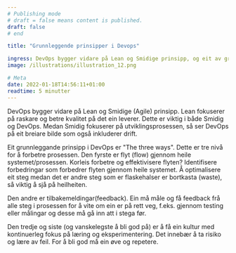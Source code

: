 ```yaml
---
# Publishing mode
# draft = false means content is published. 
draft: false
# end

title: "Grunnleggende prinsipper i Devops"

ingress: DevOps bygger vidare på Lean og Smidige prinsipp, og eit av grunnprinsippa er "The Three Ways of DevOps"
image: /illustrations/illustration_12.png

# Meta
date: 2022-01-18T14:56:11+01:00
readtime: 5 minutter
---
```


DevOps bygger vidare på Lean og Smidige (Agile) prinsipp. Lean fokuserer på raskare og betre kvalitet på det ein leverer. Dette er viktig i både Smidig og DevOps. Medan Smidig fokuserer på utviklingsprosessen, så ser DevOps på eit breiare bilde som også inkluderer drift. 

Eit grunnleggande prinsipp i DevOps er "The three ways". Dette er tre nivå for å forbetre prosessen. Den fyrste er flyt (flow) gjennom heile systemet/prosessen. Korleis forbetre og effektivisere flyten? Identifisere forbedringar som forbedrer flyten gjennom heile systemet. Å optimalisere eit steg medan det er andre steg som er flaskehalser er bortkasta (waste), så viktig å sjå på heilheiten. 

Den andre er tilbakemeldingar(feedback). Ein må måle og få feedback frå alle steg i prosessen for å vite om ein er på rett veg, f.eks. gjennom testing eller målingar og desse må gå inn att i stega før.

Den tredje og siste (og vanskelegste å bli god på) er å få ein kultur med kontinuerleg fokus på læring og eksperimentering. Det innebær å ta risiko og lære av feil. For å bli god må ein øve og repetere.